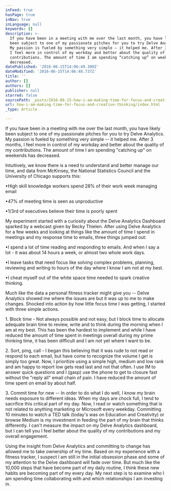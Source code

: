 ```yaml
---
inFeed: true
hasPage: true
inNav: true
inLanguage: null
keywords: []
description: >-
  If you have been in a meeting with me over the last month, you have likely
  been subject to one of my passionate pitches for you to try Delve Analytics.
  My passion is fueled by something very simple – it helped me. After 3 months,
  I feel more in control of my workday and better about the quality of my
  contributions. The amount of time I am spending “catching up” on weekends has
  decreased. 
datePublished: '2016-06-15T14:06:49.309Z'
dateModified: '2016-06-15T14:06:48.737Z'
title: ''
author: []
authors: []
publisher: null
starred: false
sourcePath: _posts/2016-06-15-how-i-am-making-time-for-focus-and-creative-thinking.md
url: how-i-am-making-time-for-focus-and-creative-thinking/index.html
_type: Article

---
```

If you have been in a meeting with me over the last month, you have likely been subject to one of my passionate pitches for you to try Delve Analytics. My passion is fueled by something very simple -- it helped me. After 3 months, I feel more in control of my workday and better about the quality of my contributions. The amount of time I am spending "catching up" on weekends has decreased. 

Intuitively, we know there is a need to understand and better manage our time, and data from McKinsey, the National Statistics Council and the University of Chicago supports this:

•High skill knowledge workers spend 28% of their work week managing email 

•47% of meeting time is seen as unproductive 

•1/3rd of executives believe their time is poorly spent 

My experiment started with a curiosity about the Delve Analytics Dashboard sparked by a webcast given by Becky Thielen. After using Delve Analytics for a few weeks and looking at things like the amount of time I spend in meetings and my response time to emails, three things jumped out: 

•I spend a lot of time reading and responding to emails. And when I say a lot - it was about 14 hours a week, or almost two whole work days.

•I leave tasks that need focus like solving complex problems, planning, reviewing and writing to hours of the day where I know I am not at my best. 

•I cheat myself out of the white space time needed to spark creative thinking. 

Much like the data a personal fitness tracker might give you -- Delve Analytics showed me where the issues are but it was up to me to make changes. Shocked into action by how little focus time I was getting, I started with three simple actions. 

1\. Block time - Not always possible and not easy, but I block time to allocate adequate brain time to review, write and to think during the morning when I am at my best. This has been the hardest to implement and while I have reduced the amount of time spent in meetings overall during my prime thinking time, it has been difficult and I am not yet where I want to be.

2\. Sort, ping, call - I began this believing that it was rude to not read or respond to each email, but have come to recognize the volume I get is simply too great. Now, I prioritize using a simple high, medium and low rank and am happy to report low gets read last and not that often. I use IM to answer quick questions and I (gasp) use the phone to get to closure fast without the "reply all" email chain of pain. I have reduced the amount of time spent on email by about half. 

3\. Commit time for new -- In order to do what I do well, I know my brain needs exposure to different ideas. When my days are chock full, I tend to sacrifice this critical part of my day. Now, I read or watch something that is not related to anything marketing or Microsoft every weekday. Committing 10 minutes to watch a TED talk (today's was on Education and Creativity) or browse Medium is my investment in feeding the part of my brain that thinks differently. I can't measure the impact on my Delve Analytics dashboard, but I can tell you I feel better about the quality of my contributions and my overall engagement. 

Using the insight from Delve Analytics and committing to change has allowed me to take ownership of my time. Based on my experience with a fitness tracker, I suspect I am still in the initial obsession phase and some of my attention to the Delve dashboard will fade over time. But much like the 10,000 steps that have become part of my daily routine, I think these new habits are becoming part of my every day. My next step is to examine who I am spending time collaborating with and which relationships I am investing in.